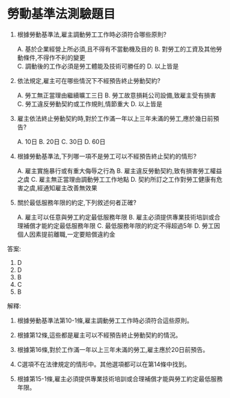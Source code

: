 # 勞動基準法測驗題目

1. 根據勞動基準法,雇主調動勞工工作時必須符合哪些原則?

   A. 基於企業經營上所必須,且不得有不當動機及目的
   B. 對勞工的工資及其他勞動條件,不得作不利的變更  
   C. 調動後的工作必須是勞工體能及技術可勝任的
   D. 以上皆是

2. 依法規定,雇主可在哪些情況下不經預告終止勞動契約?

   A. 勞工無正當理由繼續曠工三日
   B. 勞工故意損耗公司設備,致雇主受有損害  
   C. 勞工違反勞動契約或工作規則,情節重大
   D. 以上皆是

3. 雇主依法終止勞動契約時,對於工作滿一年以上三年未滿的勞工,應於幾日前預告?

   A. 10日
   B. 20日
   C. 30日
   D. 60日

4. 根據勞動基準法,下列哪一項不是勞工可以不經預告終止契約的情形?

   A. 雇主實施暴行或有重大侮辱之行為
   B. 雇主違反勞動契約,致有損害勞工權益之虞
   C. 雇主無正當理由調動勞工工作地點
   D. 契約所訂之工作對勞工健康有危害之虞,經通知雇主改善無效果

5. 關於最低服務年限的約定,下列敘述何者正確?

   A. 雇主可以任意與勞工約定最低服務年限
   B. 雇主必須提供專業技術培訓或合理補償才能約定最低服務年限
   C. 最低服務年限的約定不得超過5年
   D. 勞工因個人因素提前離職,一定要賠償違約金

答案:
1. D
2. D
3. B
4. C
5. B

解釋:
1. 根據勞動基準法第10-1條,雇主調動勞工工作時必須符合這些原則。

2. 根據第12條,這些都是雇主可以不經預告終止勞動契約的情況。

3. 根據第16條,對於工作滿一年以上三年未滿的勞工,雇主應於20日前預告。

4. C選項不在法律規定的情形中。其他選項都可以在第14條中找到。

5. 根據第15-1條,雇主必須提供專業技術培訓或合理補償才能與勞工約定最低服務年限。
